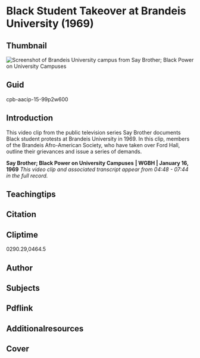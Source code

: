 # Black Student Takeover at Brandeis University (1969)

## Thumbnail

![Screenshot of Brandeis University campus from Say Brother; Black Power on University Campuses](https://s3.amazonaws.com/americanarchive.org/primary_source_sets/7_Black-Power.jpg "Screenshot of Brandeis University campus from Say Brother; Black Power on University Campuses")

## Guid
cpb-aacip-15-99p2w600

## Introduction

This video clip from the public television series Say Brother documents Black student protests at Brandeis University in 1969. In this clip, members of the Brandeis Afro-American Society, who have taken over Ford Hall, outline their grievances and issue a series of demands.

<b>Say Brother; Black Power on University Campuses</b>
<b>| WGBH | January 16, 1969</b>
<i>This video clip and associated transcript appear from 04:48 - 07:44 in the full record.</i>

## Teachingtips

## Citation

## Cliptime

0290.29,0464.5

## Author
## Subjects
## Pdflink
## Additionalresources
## Cover
